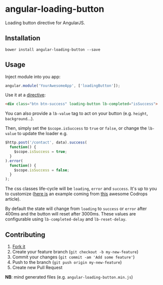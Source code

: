 # angular-loading-button

Loading button directive for AngularJS.

## Installation

`bower install angular-loading-button --save`

## Usage

Inject module into you app:

```javascript
angular.module('YourAwesomeApp', ['loadingButton']);
```

Use it at a [directive](http://docs.angularjs.org/guide/directive):

```html
<div class="btn btn-success" loading-button lb-completed="isSuccess">
```

You can also provide a `lb-value` tag to act on your button (e.g. `height`, `background`...).

Then, simply set the `$scope.isSuccess` to `true` or `false`, or change the `lb-value` to update the loader e.g.

```javascript
$http.post('/contact', data).success(
  function() {
    $scope.isSuccess = true;
  }
).error(
  function() {
    $scope.isSuccess = false;
  }
);
```

The css classes life-cycle will be `loading`, `error` and `success`. It's up to you to customize ([here is](http://angular-loading-button.tiste.io) an example coming from [this](http://tympanus.net/Tutorials/CircularProgressButton/) awesome Codrops article).

By default the state will change from `loading` to `success` or `error` after 400ms and the button will reset after 
3000ms. These values are configurable using `lb-completed-delay` and `lb-reset-delay`. 

## Contributing

1. [Fork it](http://github.com/tiste/angular-loading-button/fork)
2. Create your feature branch (`git checkout -b my-new-feature`)
3. Commit your changes (`git commit -am 'Add some feature'`)
4. Push to the branch (`git push origin my-new-feature`)
5. Create new Pull Request

**NB**: mind generated files (e.g. `angular-loading-button.min.js`)
